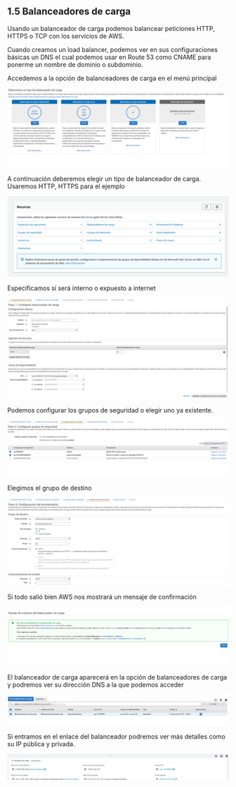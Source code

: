 ## 1.5 Balanceadores de carga

Usando un balanceador de carga podemos balancear peticiones HTTP, HTTPS
o TCP con los servicios de AWS.

Cuando creamos un load balancer, podemos ver en sus configuraciones
básicas un DNS el cual podemos usar en Route 53 como CNAME para ponerme
un nombre de dominio o subdominio.

Accedemos a la opción de balanceadores de carga en el menú principal

![image](../img/BalanceadorDeCarga00.png)

A continuación deberemos elegir un tipo de balanceador de carga.
Usaremos HTTP, HTTPS para el ejemplo

![image](../img/BalanceadorDeCarga01.png)

Especificamos sí será interno o expuesto a internet

![image](../img/BalanceadorDeCarga02.png)

Podemos configurar los grupos de seguridad o elegir uno ya existente.

![image](../img/BalanceadorDeCarga03.png)

Elegimos el grupo de destino

![image](../img/BalanceadorDeCarga04.png)

Si todo salió bien AWS nos mostrará un mensaje de confirmación

![image](../img/BalanceadorDeCarga05.png)

El balanceador de carga aparecerá en la opción de balanceadores de carga
y podremos ver su dirección DNS a la que podemos acceder

![image](../img/BalanceadorDeCarga06.png)

Si entramos en el enlace del balanceador podremos ver más detalles como
su IP pública y privada.

![image](../img/BalanceadorDeCarga07.png)

